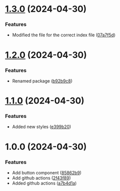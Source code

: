 # [1.3.0](https://github.com/NAshiono/storybook-test/compare/v1.2.0...v1.3.0) (2024-04-30)


### Features

* Modified the file for the correct index file ([07a7f5d](https://github.com/NAshiono/storybook-test/commit/07a7f5da86d48529def5d0246dadadd2e0deea99))

# [1.2.0](https://github.com/NAshiono/storybook-test/compare/v1.1.0...v1.2.0) (2024-04-30)


### Features

* Renamed package ([b92b9c8](https://github.com/NAshiono/storybook-test/commit/b92b9c8d853355a93ec6aa309b65ad012fdd03fa))

# [1.1.0](https://github.com/NAshiono/storybook-test/compare/v1.0.0...v1.1.0) (2024-04-30)


### Features

* Added new styles ([e399b20](https://github.com/NAshiono/storybook-test/commit/e399b209efa0b85f7f9f3aa4438d16b8ee0fcee6))

# 1.0.0 (2024-04-30)


### Features

* Add button component ([85862b9](https://github.com/NAshiono/storybook-test/commit/85862b930f895c661e7f2bba1741afd09c2da908))
* Add github actions ([2f43f89](https://github.com/NAshiono/storybook-test/commit/2f43f89c72c73d35c5d3214e2789a3d675361bda))
* Added github actions ([a7b4d1a](https://github.com/NAshiono/storybook-test/commit/a7b4d1ab30cf6b43709f673f1872013cb1770f0d))

